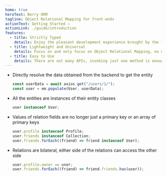 ```yaml
---
home: true
heroText: Berry ORM
tagline: Object Relational Mapping for front-ends
actionText: Getting Started →
actionLink: ./guide/introduction
features:
  - title: Strictly Typed
    details: Enjoy the pleasant development experience brought by the full range of strict typing, and maximize the advantage of TypeScript.
  - title: Lightweight and Universal
    details: Focus on and only focus on Object Relational Mapping, no more, no less, easy to integrate into any framework.
  - title: Easy to Use
    details: There are not many APIs, invoking just one method is enough to convert the original data into an entity and allow you to enjoy the complete object relations, and the object relations can be updated simply by assigning a new value.
---
```


- Directly resolve the data obtained from the backend to get the entity
  ```ts
  const userData = await axios.get("/users/1/");
  const user = em.populate(User, userData);
  ```
- All the entities are instances of their entity classes
  ```ts
  user instanceof User;
  ```
- Values of relation fields are no longer just a primary key or an array of primary keys
  ```ts
  user.profile instanceof Profile;
  user.friends instanceof Collection;
  user.friends.forEach((friend) => friend instanceof User);
  ```
- Relations are bilateral, either side of the relations can access the other side
  ```ts
  user.profile.owner == user;
  user.friends.forEach((friend) => friend.friends.has(user));
  ```
